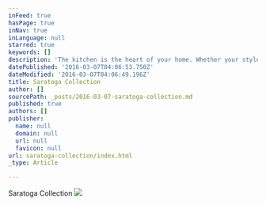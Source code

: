 ```yaml
---
inFeed: true
hasPage: true
inNav: true
inLanguage: null
starred: true
keywords: []
description: 'The kitchen is the heart of your home. Whether your style is sophisticated or rustic—or your color preference is for earthy neutrals, cheery brights, or gleaming white—you’ll find not only loads of inspiration but also practical ideas here from some of our favorite kitchens.'
datePublished: '2016-03-07T04:06:53.750Z'
dateModified: '2016-03-07T04:06:49.196Z'
title: Saratoga Collection
author: []
sourcePath: _posts/2016-03-07-saratoga-collection.md
published: true
authors: []
publisher:
  name: null
  domain: null
  url: null
  favicon: null
url: saratoga-collection/index.html
_type: Article

---
```

Saratoga Collection
![](https://the-grid-user-content.s3-us-west-2.amazonaws.com/e5b91fbf-f975-45c7-a3be-772cb6761d1e.jpg)